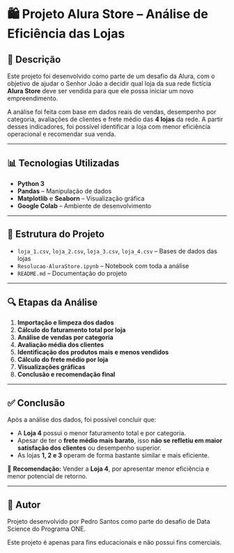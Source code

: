 # 🛍️ Projeto Alura Store – Análise de Eficiência das Lojas

## 📌 Descrição

Este projeto foi desenvolvido como parte de um desafio da Alura, com o objetivo de ajudar o Senhor João a decidir qual loja da sua rede fictícia **Alura Store** deve ser vendida para que ele possa iniciar um novo empreendimento.

A análise foi feita com base em dados reais de vendas, desempenho por categoria, avaliações de clientes e frete médio das **4 lojas** da rede. A partir desses indicadores, foi possível identificar a loja com menor eficiência operacional e recomendar sua venda.

---

## 📊 Tecnologias Utilizadas

- **Python 3**
- **Pandas** – Manipulação de dados
- **Matplotlib** e **Seaborn** – Visualização gráfica
- **Google Colab** – Ambiente de desenvolvimento

---

## 📁 Estrutura do Projeto

- `loja_1.csv`, `loja_2.csv`, `loja_3.csv`, `loja_4.csv` – Bases de dados das lojas
- `Resolucao-AluraStore.ipynb` – Notebook com toda a análise
- `README.md` – Documentação do projeto

---

## 🔍 Etapas da Análise

1. **Importação e limpeza dos dados**
2. **Cálculo do faturamento total por loja**
3. **Análise de vendas por categoria**
4. **Avaliação média dos clientes**
5. **Identificação dos produtos mais e menos vendidos**
6. **Cálculo do frete médio por loja**
7. **Visualizações gráficas**
8. **Conclusão e recomendação final**

---

## ✅ Conclusão

Após a análise dos dados, foi possível concluir que:

- A **Loja 4** possui o menor faturamento total e por categoria.
- Apesar de ter o **frete médio mais barato**, isso **não se refletiu em maior satisfação dos clientes** ou desempenho superior.
- As lojas **1, 2 e 3** operam de forma bastante similar e mais eficiente.

📌 **Recomendação:** Vender a **Loja 4**, por apresentar menor eficiência e menor potencial de retorno.

---

## 📎 Autor

Projeto desenvolvido por Pedro Santos como parte do desafio de Data Science do Programa ONE.

Este projeto é apenas para fins educacionais e não possui fins comerciais.

